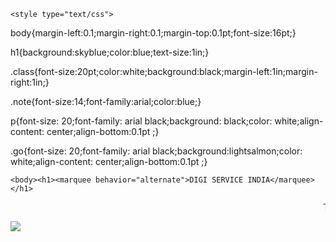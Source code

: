 <html>	

	<style type="text/css">

	

body{margin-left:0.1;margin-right:0.1;margin-top:0.1pt;font-size:16pt;}

h1{background:skyblue;color:blue;text-size:1in;}

.class{font-size:20pt;color:white;background:black;margin-left:1in;margin-right:1in;}

.note{font-size:14;font-family:arial;color:blue;}

p{font-size: 20;font-family: arial black;background: black;color: white;align-content: center;align-bottom:0.1pt ;}

.go{font-size: 20;font-family: arial black;background:lightsalmon;color: white;align-content: center;align-bottom:0.1pt ;}

</style>

	

	<body><h1><marquee behavior="alternate">DIGI SERVICE INDIA</marquee></h1>

<p class="class"><marquee behavior="scroll">THE DATA ENTRY TYPING WORK &nbsp;&nbsp;&nbsp;&nbsp;&nbsp;&nbsp;&nbsp; THE DATA ENTRY TYPING WORK&nbsp;&nbsp;&nbsp;&nbsp;&nbsp;&nbsp;&nbsp; THE DATA ENTRY TYPING WORK</marquee> </p>
		</body></html>
		
		
<img src="https://user-images.githubusercontent.com/106242396/171988093-0cbb6e27-8133-4e31-ae3d-1d139b5e94a6.jpg">
